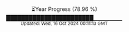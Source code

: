 <p align="center">
⏳Year Progress (78.96 %)<br>
███████████████████████▁▁▁▁▁▁▁ <br>
<sub>Updated: Wed, 16 Oct 2024 00:11:13 GMT</sub>
</p>

